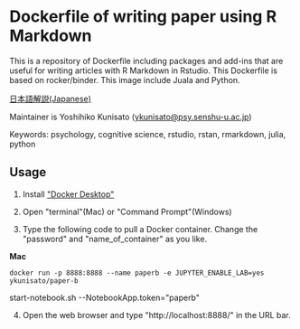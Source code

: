 # Dockerfile of writing paper using R Markdown

This is a repository of Dockerfile including packages and add-ins that are useful for writing articles with R Markdown in Rstudio. This Dockerfile is based on rocker/binder. This image include Juala and Python.

[日本語解説(Japanese)](https://github.com/ykunisato/paper-r/blob/master/README_jp.md)

Maintainer is Yoshihiko Kunisato (ykunisato@psy.senshu-u.ac.jp)

Keywords: psychology, cognitive science, rstudio, rstan, rmarkdown, julia, python

## Usage

1. Install ["Docker Desktop"](https://www.docker.com/products/docker-desktop)

2. Open "terminal"(Mac) or "Command Prompt"(Windows)

3. Type the following code to pull a Docker container. Change the "password" and "name_of_container" as you like.


**Mac**


```
docker run -p 8888:8888 --name paperb -e JUPYTER_ENABLE_LAB=yes ykunisato/paper-b
```
start-notebook.sh --NotebookApp.token="paperb"

4. Open the web browser and type "http://localhost:8888/" in the URL bar.
